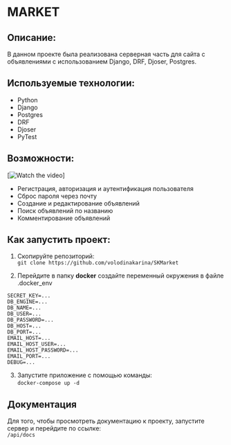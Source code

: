 # MARKET

## Описание:
В данном проекте была реализована серверная часть для сайта с 
объявлениями с использованием Django, DRF, Djoser, Postgres. 

## Используемые технологии:
- Python
- Django
- Postgres
- DRF
- Djoser
- PyTest

## Возможности:
[![Watch the video](https://img.youtube.com/vi/lqaQyRieQt8/maxresdefault.jpg)]
- Регистрация, авторизация и аутентификация пользователя
- Сброс пароля через почту
- Создание и редактирование объявлений
- Поиск объявлений по названию
- Комментирование объявлений

## Как запустить проект:
1) Скопируйте репозиторий:    
`git clone https://github.com/volodinakarina/SKMarket`


2) Перейдите в папку **docker** создайте переменный окружения в файле .docker_env 
```
SECRET_KEY=...
DB_ENGINE=...
DB_NAME=...
DB_USER=...
DB_PASSWORD=...
DB_HOST=...
DB_PORT=...
EMAIL_HOST=...
EMAIL_HOST_USER=...
EMAIL_HOST_PASSWORD=...
EMAIL_PORT=...
DEBUG=...
```

3) Запустите приложение с помощью команды:  
`docker-compose up -d`


## Документация
Для того, чтобы просмотреть документацию к проекту, запустите сервер и перейдите по ссылке:  
`/api/docs`
